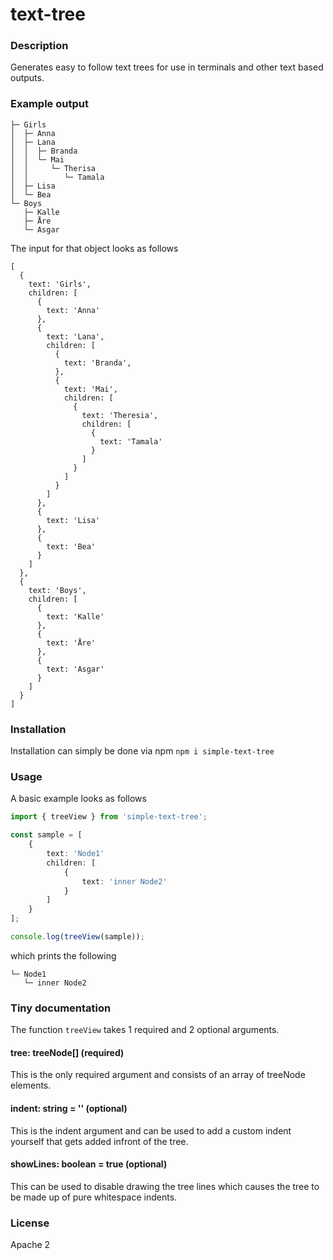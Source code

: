 # text-tree
### Description
Generates easy to follow text trees for use in terminals and other text based outputs.
### Example output
```
├─ Girls
│  ├─ Anna
│  ├─ Lana
│  │  ├─ Branda
│  │  └─ Mai
│  │     └─ Therisa
│  │        └─ Tamala
│  ├─ Lisa
│  └─ Bea
└─ Boys
   ├─ Kalle
   ├─ Åre
   └─ Asgar
```
The input for that object looks as follows
```
[
  {
    text: 'Girls',
    children: [
      {
        text: 'Anna'
      },
      {
        text: 'Lana',
        children: [
          {
            text: 'Branda',
          },
          {
            text: 'Mai',
            children: [
              {
                text: 'Theresia',
                children: [
                  {
                    text: 'Tamala'
                  }
                ]
              }
            ]
          }
        ]
      },
      {
        text: 'Lisa'
      },
      {
        text: 'Bea'
      }
    ]
  },
  {
    text: 'Boys',
    children: [
      {
        text: 'Kalle'
      },
      {
        text: 'Åre'
      },
      {
        text: 'Asgar'
      }
    ]
  }
]
```

### Installation
Installation can simply be done via npm
`npm i simple-text-tree`

### Usage
A basic example looks as follows
```ts
import { treeView } from 'simple-text-tree';

const sample = [
    {
        text: 'Node1'
        children: [
            {
                text: 'inner Node2'
            }
        ]
    }
];

console.log(treeView(sample));
```
which prints the following
```
└─ Node1
   └─ inner Node2
```

### Tiny documentation
The function `treeView` takes 1 required and 2 optional arguments.

#### tree: treeNode[] (required)
This is the only required argument and consists of an array of treeNode elements.
#### indent: string = '' (optional)
This is the indent argument and can be used to add a custom indent yourself that gets added infront of the tree.
#### showLines: boolean = true (optional)
This can be used to disable drawing the tree lines which causes the tree to be made up of pure whitespace indents.

### License
Apache 2